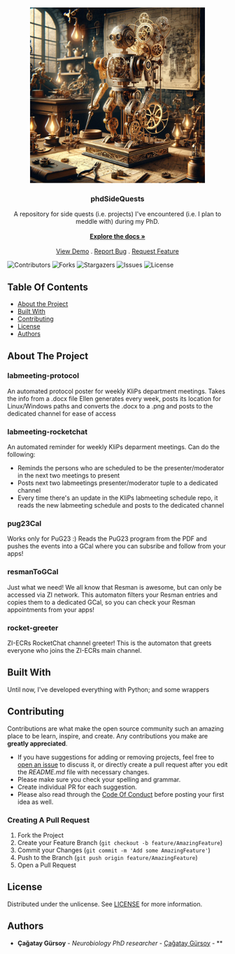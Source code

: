 <br/>
<p align="center">
  <a href="https://github.com/caggursoy/phdSideQuests">
    <img src="imgs/automaton.webp" alt="Logo" width="400" height="400">
  </a>

  <h3 align="center">phdSideQuests</h3>

  <p align="center">
    A repository for side quests (i.e. projects) I've encountered (i.e. I plan to meddle with) during my PhD.
    <br/>
    <br/>
    <a href="https://github.com/caggursoy/phdSideQuests"><strong>Explore the docs »</strong></a>
    <br/>
    <br/>
    <a href="https://github.com/caggursoy/phdSideQuests">View Demo</a>
    .
    <a href="https://github.com/caggursoy/phdSideQuests/issues">Report Bug</a>
    .
    <a href="https://github.com/caggursoy/phdSideQuests/issues">Request Feature</a>
  </p>
</p>

![Contributors](https://img.shields.io/github/contributors/caggursoy/phdSideQuests?color=dark-green) ![Forks](https://img.shields.io/github/forks/caggursoy/phdSideQuests?style=social) ![Stargazers](https://img.shields.io/github/stars/caggursoy/phdSideQuests?style=social) ![Issues](https://img.shields.io/github/issues/caggursoy/phdSideQuests) ![License](https://img.shields.io/github/license/caggursoy/phdSideQuests) 

## Table Of Contents

* [About the Project](#about-the-project)
* [Built With](#built-with)
* [Contributing](#contributing)
* [License](#license)
* [Authors](#authors)

## About The Project

### labmeeting-protocol
An automated protocol poster for weekly KliPs department meetings.
Takes the info from a .docx file Ellen generates every week, posts its location for Linux/Windows paths and converts the .docx to a .png and posts to the dedicated channel for ease of access

### labmeeting-rocketchat
An automated reminder for weekly KliPs deparment meetings.
Can do the following:
- Reminds the persons who are scheduled to be the presenter/moderator in the next two meetings to present
- Posts next two labmeetings presenter/moderator tuple to a dedicated channel
- Every time there's an update in the KliPs labmeeting schedule repo, it reads the new labmeeting schedule and posts to the dedicated channel

### pug23Cal
Works only for PuG23 :)
Reads the PuG23 program from the PDF and pushes the events into a GCal where you can subsribe and follow from your apps!

### resmanToGCal
Just what we need!
We all know that Resman is awesome, but can only be accessed via ZI network.
This automaton filters your Resman entries and copies them to a dedicated GCal, so you can check your Resman appointments from your apps!

### rocket-greeter
ZI-ECRs RocketChat channel greeter!
This is the automaton that greets everyone who joins the ZI-ECRs main channel.

## Built With

Until now, I've developed everything with Python; and some wrappers

## Contributing

Contributions are what make the open source community such an amazing place to be learn, inspire, and create. Any contributions you make are **greatly appreciated**.
* If you have suggestions for adding or removing projects, feel free to [open an issue](https://github.com/caggursoy/phdSideQuests/issues/new) to discuss it, or directly create a pull request after you edit the *README.md* file with necessary changes.
* Please make sure you check your spelling and grammar.
* Create individual PR for each suggestion.
* Please also read through the [Code Of Conduct](https://github.com/caggursoy/phdSideQuests/blob/main/CODE_OF_CONDUCT.md) before posting your first idea as well.

### Creating A Pull Request

1. Fork the Project
2. Create your Feature Branch (`git checkout -b feature/AmazingFeature`)
3. Commit your Changes (`git commit -m 'Add some AmazingFeature'`)
4. Push to the Branch (`git push origin feature/AmazingFeature`)
5. Open a Pull Request

## License

Distributed under the unlicense. See [LICENSE](https://github.com/caggursoy/phdSideQuests/blob/main/LICENSE.md) for more information.

## Authors

* **Çağatay Gürsoy** - *Neurobiology PhD researcher* - [Çağatay Gürsoy](https://github.com/caggursoy) - **
